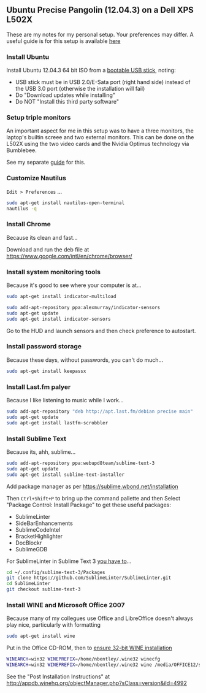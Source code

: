 ## Ubuntu Precise Pangolin (12.04.3) on a Dell XPS L502X

These are my notes for my personal setup. Your preferences may differ.
A useful guide is for this setup is available [here](http://hanynowsky.wordpress.com/2012/04/07/dell-xps-15-l502x-ubuntu-linux/)

### Install Ubuntu

Install Ubuntu 12.04.3 64 bit ISO from a [bootable USB stick](http://www.ubuntu.com/download/desktop/create-a-usb-stick-on-ubuntu), noting:

- USB stick must be in USB 2.0/E-Sata port (right hand side) instead of the USB 3.0 port (otherwise the installation will fail)
- Do "Download updates while installing"
- Do NOT "Install this third party software"

### Setup triple monitors

An important aspect for me in this setup was to have a three monitors, the laptop's builtin screee and two external monitors.
This can be done on the L502X using the two video cards and the Nvidia Optimus technology via Bumblebee.

See my separate [guide](optimus-triple-monitor.md) for this.


### Customize Nautilus

`Edit > Preferences` ...

```sh
sudo apt-get install nautilus-open-terminal
nautilus -q
```

### Install Chrome

Because its clean and fast...

Download and run the deb file at https://www.google.com/intl/en/chrome/browser/


### Install system monitoring tools

Because it's good to see where your computer is at...

```sh
sudo apt-get install indicator-multiload
```

```sh
sudo add-apt-repository ppa:alexmurray/indicator-sensors
sudo apt-get update
sudo apt-get install indicator-sensors
```

Go to the HUD and launch sensors and then check preference to autostart.

### Install password storage

Because these days, without passwords, you can't do much...

```sh
sudo apt-get install keepassx 
```

### Install Last.fm palyer

Because I like listening to music while I work...

```sh
sudo add-apt-repository "deb http://apt.last.fm/debian precise main"
sudo apt-get update
sudo apt-get install lastfm-scrobbler
```

### Install Sublime Text

Because its, ahh, sublime...

```sh
sudo add-apt-repository ppa:webupd8team/sublime-text-3
sudo apt-get update
sudo apt-get install sublime-text-installer
```

Add package manager as per https://sublime.wbond.net/installation

Then `Ctrl+Shift+P` to bring up the command pallette and then Select "Package Control: Install Package" to get these useful packages:

- SublimeLinter
- SideBarEnhancements
- SublimeCodeIntel
- BracketHighlighter
- DocBlockr
- SublimeGDB

For SublimeLinter in Sublime Text 3 [you have to](http://harrywolff.com/upgrading-to-sublime-text-3/)...

```sh
cd ~/.config/sublime-text-3/Packages
git clone https://github.com/SublimeLinter/SublimeLinter.git
cd SublimeLinter
git checkout sublime-text-3
```

### Install WINE and Microsoft Office 2007

Because many of my collegues use Office and LibreOffice doesn't always play nice, particularly with formatting

```sh
sudo apt-get install wine
```

Put in the Office CD-ROM, then to [ensure 32-bit WINE installation](http://appdb.winehq.org/objectManager.php?sClass=version&iId=4992)

```sh
WINEARCH=win32 WINEPREFIX=/home/nbentley/.wine32 winecfg
WINEARCH=win32 WINEPREFIX=/home/nbentley/.wine32 wine /media/OFFICE12/setup.exe
```
See the "Post Installation Instructions" at http://appdb.winehq.org/objectManager.php?sClass=version&iId=4992




